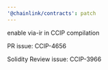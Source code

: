 ```yaml
---
'@chainlink/contracts': patch
---
```


enable via-ir in CCIP compilation


PR issue: CCIP-4656

Solidity Review issue: CCIP-3966